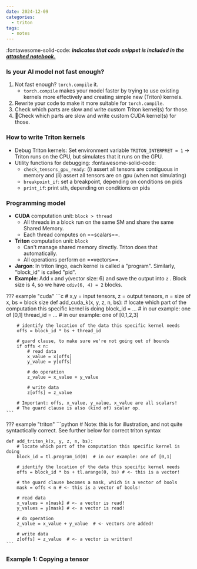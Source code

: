 ```yaml
---
date: 2024-12-09
categories:
  - triton
tags:
  - notes
---
```


:fontawesome-solid-code: ***indicates that code snippet is included in the [attached notebook.](https://github.com/gpu-mode/lectures/blob/main/lecture_014/A_Practitioners_Guide_to_Triton.ipynb)*** 

### Is your AI model not fast enough? 
1. Not fast enough? `torch.compile` it.
	- `torch.compile` makes your model faster by trying to use existing kernels more effectively and creating simple new (Triton) kernels. 
1. Rewrite your code to make it more suitable for `torch.compile`.
2. Check which parts are slow and write custom Triton kernel(s) for those.
3. Check which parts are slow and write custom CUDA kernel(s) for those.

### How to write Triton kernels
- Debug Triton kernels: Set environment variable `TRITON_INTERPRET = 1`
  → Triton runs on the CPU, but simulates that it runs on the GPU. 
- Utility functions for debugging: :fontawesome-solid-code:
	- `check_tensors_gpu_ready`: (i) assert all tensors are contiguous in memory and (ii) assert all tensors are on gpu (when not simulating)
	- `breakpoint_if`: set a breakpoint, depending on conditions on pids
	- `print_if`: print sth, depending on conditions on pids

### Programming model 

- **CUDA** computation unit: `block > thread`
	- All threads in a block run on the same SM and share the same Shared Memory.
	- Each thread computes on ==scalars==. 
- **Triton** computation unit: `block`
	- Can't manage shared memory directly. Triton does that automatically.
	-  All operations perform on ==vectors==. 
- **Jargon**: In triton lingo, each kernel is called a "program". Similarly, "block_id" is called "pid". 
- **Example**: Add `x` and `y`(vector size: 6) and save the output into `z` . Block size is 4, so we have `cdiv(6, 4) = 2` blocks.

??? example "cuda"
    ```c
    # x,y = input tensors, z = output tensors, n = size of x, bs = block size
    def add_cuda_k(x, y, z, n, bs):
        # locate which part of the computation this specific kernel is doing
        block_id = ... # in our example: one of [0,1] 
        thread_id = ... # in our example: one of [0,1,2,3] 

        # identify the location of the data this specific kernel needs
        offs = block_id * bs + thread_id
        
        # guard clause, to make sure we're not going out of bounds
        if offs < n:
            # read data
            x_value = x[offs]
            y_value = y[offs]
            
            # do operation
            z_value = x_value + y_value
            
            # write data
            z[offs] = z_value

        # Important: offs, x_value, y_value, x_value are all scalars!
        # The guard clause is also (kind of) scalar op.
    ```
??? example "triton"
    ```python
    # Note: this is for illustration, and not quite syntactically correct. See further below for correct triton syntax

    def add_triton_k(x, y, z, n, bs):
        # locate which part of the computation this specific kernel is doing
        block_id = tl.program_id(0)  # in our example: one of [0,1] 
        
        # identify the location of the data this specific kernel needs
        offs = block_id * bs + tl.arange(0, bs) # <- this is a vector!
        
        # the guard clause becomes a mask, which is a vector of bools
        mask = offs < n # <- this is a vector of bools!
        
        # read data
        x_values = x[mask] # <- a vector is read!
        y_values = y[mask] # <- a vector is read!
        
        # do operation
        z_value = x_value + y_value  # <- vectors are added!
        
        # write data
        z[offs] = z_value  # <- a vector is written!
    ```

### Example 1: Copying a tensor

